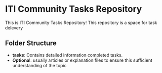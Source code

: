 # ITI Community Tasks Repository

This is  ITI Community Tasks Repository! This repository is a space for task delevery 

## Folder Structure

- **tasks**: Contains detailed information completed tasks.
- **Optional**: usually articles or explanation files to ensure this sufficient understanding of the topic
